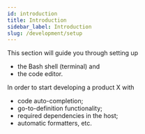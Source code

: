 ```yaml
---
id: introduction
title: Introduction
sidebar_label: Introduction
slug: /development/setup
---
```


This section will guide you through setting up

- the Bash shell (terminal) and
- the code editor.

In order to start developing a product X with

- code auto-completion;
- go-to-definition functionality;
- required dependencies in the host;
- automatic formatters, etc.
